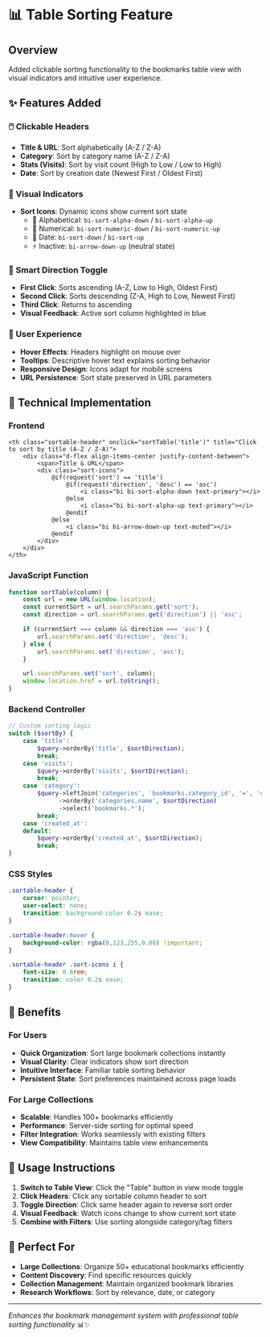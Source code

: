 # 📊 Table Sorting Feature

## Overview
Added clickable sorting functionality to the bookmarks table view with visual indicators and intuitive user experience.

## ✨ Features Added

### 🖱️ Clickable Headers
- **Title & URL**: Sort alphabetically (A-Z / Z-A)
- **Category**: Sort by category name (A-Z / Z-A)  
- **Stats (Visits)**: Sort by visit count (High to Low / Low to High)
- **Date**: Sort by creation date (Newest First / Oldest First)

### 🎨 Visual Indicators
- **Sort Icons**: Dynamic icons show current sort state
  - 📝 Alphabetical: `bi-sort-alpha-down` / `bi-sort-alpha-up`
  - 🔢 Numerical: `bi-sort-numeric-down` / `bi-sort-numeric-up`  
  - 📅 Date: `bi-sort-down` / `bi-sort-up`
  - ⚡ Inactive: `bi-arrow-down-up` (neutral state)

### 🔄 Smart Direction Toggle
- **First Click**: Sorts ascending (A-Z, Low to High, Oldest First)
- **Second Click**: Sorts descending (Z-A, High to Low, Newest First)
- **Third Click**: Returns to ascending
- **Visual Feedback**: Active sort column highlighted in blue

### 🎯 User Experience
- **Hover Effects**: Headers highlight on mouse over
- **Tooltips**: Descriptive hover text explains sorting behavior
- **Responsive Design**: Icons adapt for mobile screens
- **URL Persistence**: Sort state preserved in URL parameters

## 🔧 Technical Implementation

### Frontend
```blade
<th class="sortable-header" onclick="sortTable('title')" title="Click to sort by title (A-Z / Z-A)">
    <div class="d-flex align-items-center justify-content-between">
        <span>Title & URL</span>
        <div class="sort-icons">
            @if(request('sort') == 'title')
                @if(request('direction', 'desc') == 'asc')
                    <i class="bi bi-sort-alpha-down text-primary"></i>
                @else
                    <i class="bi bi-sort-alpha-up text-primary"></i>
                @endif
            @else
                <i class="bi bi-arrow-down-up text-muted"></i>
            @endif
        </div>
    </div>
</th>
```

### JavaScript Function
```javascript
function sortTable(column) {
    const url = new URL(window.location);
    const currentSort = url.searchParams.get('sort');
    const direction = url.searchParams.get('direction') || 'asc';

    if (currentSort === column && direction === 'asc') {
        url.searchParams.set('direction', 'desc');
    } else {
        url.searchParams.set('direction', 'asc');
    }

    url.searchParams.set('sort', column);
    window.location.href = url.toString();
}
```

### Backend Controller
```php
// Custom sorting logic
switch ($sortBy) {
    case 'title':
        $query->orderBy('title', $sortDirection);
        break;
    case 'visits':
        $query->orderBy('visits', $sortDirection);
        break;
    case 'category':
        $query->leftJoin('categories', 'bookmarks.category_id', '=', 'categories.id')
              ->orderBy('categories.name', $sortDirection)
              ->select('bookmarks.*');
        break;
    case 'created_at':
    default:
        $query->orderBy('created_at', $sortDirection);
        break;
}
```

### CSS Styles
```css
.sortable-header {
    cursor: pointer;
    user-select: none;
    transition: background-color 0.2s ease;
}

.sortable-header:hover {
    background-color: rgba(0,123,255,0.08) !important;
}

.sortable-header .sort-icons i {
    font-size: 0.8rem;
    transition: color 0.2s ease;
}
```

## 🎉 Benefits

### For Users
- **Quick Organization**: Sort large bookmark collections instantly
- **Visual Clarity**: Clear indicators show sort direction
- **Intuitive Interface**: Familiar table sorting behavior
- **Persistent State**: Sort preferences maintained across page loads

### For Large Collections
- **Scalable**: Handles 100+ bookmarks efficiently
- **Performance**: Server-side sorting for optimal speed
- **Filter Integration**: Works seamlessly with existing filters
- **View Compatibility**: Maintains table view enhancements

## 🚀 Usage Instructions

1. **Switch to Table View**: Click the "Table" button in view mode toggle
2. **Click Headers**: Click any sortable column header to sort
3. **Toggle Direction**: Click same header again to reverse sort order
4. **Visual Feedback**: Watch icons change to show current sort state
5. **Combine with Filters**: Use sorting alongside category/tag filters

## 🎯 Perfect For
- **Large Collections**: Organize 50+ educational bookmarks efficiently  
- **Content Discovery**: Find specific resources quickly
- **Collection Management**: Maintain organized bookmark libraries
- **Research Workflows**: Sort by relevance, date, or category

---

*Enhances the bookmark management system with professional table sorting functionality* 📊✨
